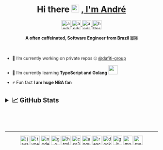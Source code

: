 <h1 align="center">Hi there <img src="https://media.giphy.com/media/hvRJCLFzcasrR4ia7z/giphy.gif" width="25px">
<a href="https://discord.gg/qUbApEc">, I'm André</h1>
<p align="center">

<a href="https://codepen.io/andreposman" target="blank">
<img align="center" src="https://cdn.jsdelivr.net/npm/simple-icons@3.0.1/icons/codepen.svg" alt="andreposman" height="30" width="30" />
</a>

<a href="https://linkedin.com/in/andreposman" target="blank">
    <img align="center" src="https://cdn.jsdelivr.net/npm/simple-icons@3.0.1/icons/linkedin.svg" alt="andreposman" height="30" width="30" />
</a>

<a href="https://stackoverflow.com/users/9337882/andreposman" target="blank">
    <img align="center" src="https://cdn.jsdelivr.net/npm/simple-icons@3.0.1/icons/stackoverflow.svg" alt="andreposman" height="30" width="30" />
</a>
<a href="https://dev.to/andreposman" target="blank">
<img align="center" src="https://cdn.jsdelivr.net/npm/simple-icons@3.0.1/icons/dev-dot-to.svg" alt="https://dev.to/andreposman" height="30" width="30" />
</a>
</p>

<h4 align="center">A often caffeinated, Software Engineer from Brazil 🇧🇷</h4>
<br />


- 🔭 I’m currently working on private repos 🤐 <a href="https://github.com/dafiti-group" target="blank">@dafiti-group</a></h3>

- 🌱 I’m currently learning **TypeScript and Golang**  <img src="https://media.giphy.com/media/WUlplcMpOCEmTGBtBW/giphy.gif" width="30">

- ⚡ Fun fact **I am huge NBA fan**

<!-- ### Blogs posts -->
<!-- BLOG-POST-LIST:START -->
<!-- BLOG-POST-LIST:END -->

<h2>
<details>
    <summary align="left">📈 GitHub Stats</summary>
<br/>
    
[![Andre's github stats](https://github-readme-stats.vercel.app/api?username=andreposman&count_private=true&show_icons=true&include_all_commits=true)](https://github.com/anuraghazra/github-readme-stats)

[![Top Langs](https://github-readme-stats.vercel.app/api/top-langs/?username=andreposman&count_private=true&include_all_commits=true&layout=compact)](https://github.com/anuraghazra/github-readme-stats)
</details>
</h2>
<br />
<br />
<br />


___
<!-- languages -->
<p align="center">
<img src="https://devicons.github.io/devicon/devicon.git/icons/javascript/javascript-original.svg" alt="javascript" width="30" height="30"/>

<img src="https://devicons.github.io/devicon/devicon.git/icons/typescript/typescript-original.svg" alt="typescript" width="30" height="30"/>

<img src="https://devicons.github.io/devicon/devicon.git/icons/nodejs/nodejs-plain.svg" alt="nodejs" width="30" height="30"/> 

<img src="https://devicons.github.io/devicon/devicon.git/icons/go/go-original.svg" alt="go" width="30" height="30"/> 

<img src="https://devicons.github.io/devicon/devicon.git/icons/html5/html5-original-wordmark.svg" alt="html5" width="30" height="30"/> 

<img src="https://devicons.github.io/devicon/devicon.git/icons/css3/css3-original-wordmark.svg" alt="css3" width="30" height="30"/> 

<img src="https://devicons.github.io/devicon/devicon.git/icons/angularjs/angularjs-plain.svg" alt="angular" width="30" height="30"/> 

<img src="https://devicons.github.io/devicon/devicon.git/icons/react/react-original-wordmark.svg" alt="react" width="30" height="30"/> 

<img src="https://devicons.github.io/devicon/devicon.git/icons/docker/docker-original-wordmark.svg" alt="docker" width="30" height="30"/> 

<img src="https://www.vectorlogo.zone/logos/git-scm/git-scm-icon.svg" alt="git" width="30" height="30"/> 

<img src="https://devicons.github.io/devicon/devicon.git/icons/mongodb/mongodb-plain-wordmark.svg" alt="mongodb" width="30" height="30"/> 

<img src="https://devicons.github.io/devicon/devicon.git/icons/mysql/mysql-plain.svg" alt="mysql" width="30" height="30"/> 
</p>
